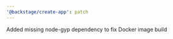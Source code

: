 ```yaml
---
'@backstage/create-app': patch
---
```


Added missing node-gyp dependency to fix Docker image build
